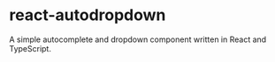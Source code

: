 # react-autodropdown

A simple autocomplete and dropdown component written in React and TypeScript.
